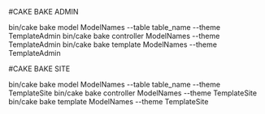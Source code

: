 #CAKE BAKE ADMIN

bin/cake bake model ModelNames --table table_name --theme TemplateAdmin
bin/cake bake controller ModelNames --theme TemplateAdmin
bin/cake bake template ModelNames --theme TemplateAdmin

#CAKE BAKE SITE

bin/cake bake model ModelNames --table table_name --theme TemplateSite
bin/cake bake controller ModelNames --theme TemplateSite
bin/cake bake template ModelNames --theme TemplateSite